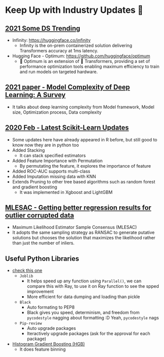 # Keep Up with Industry Updates 🌺

## [2021 Some DS Trending][5]
* Infinity: https://huggingface.co/infinity
  * Infinity is the on-prem containerized solution delivering Transformers accuracy at 1ms latency.
* Hugging Face - Optimum: https://github.com/huggingface/optimum
  * 🤗 Optimum is an extension of 🤗 Transformers, providing a set of performance optimization tools enabling maximum efficiency to train and run models on targeted hardware.

## [2021 paper - Model Complexity of Deep Learning: A Survey][4]
* It talks about deep learning complexity from Model framework, Model size, Optimization process, Data complexity


## [2020 Feb - Latest Scikit-Learn Updates][1]
* Some updates here have already appeared in R before, but still good to know now they are in python too
* Added Stacking
  * It can stack specified estimators
* Added Feature Importance with Permutation
  * By permutating the feature, it explores the importance of feature
* Added ROC-AUC supports multi-class
* Added Imputation missing data with KNN
* Extends Pruning to other tree based algorithms such as random forest and gradient boosting
  * It was implemented in Xgboost and LightGBM

## [MLESAC - Getting better regression results for outlier corrupted data][3]
* Maximum Likelihood Estimator Sample Consensus (MLESAC)
* It adopts the same sampling strategy as RANSAC to generate putative solutions but chooses the solution that maximizes the likelihood rather than just the number of inliers. 


## Useful Python Libraries
* [check this one][2]
  * `Joblib`
    * It helps speed up any function using `Parallel()`, we can compare this with Ray, to use it on Ray function to see the spped improvement
    * More efficient for data dumping and loading than pickle
  * `Black`
    * Auto formating to PEP8
    * Black gives you speed, determinism, and freedom from `pycodestyle` nagging about formatting :D Yeah, `pycodestyle` nags
  * `Pip-review`
    * Auto upgrade packages
    * Iteractively upgrade packages (ask for the approval for each package)
* [Histogram Gradient Boosting (HGB)][6]
  * It does feature binning 


[1]:https://www.analyticsvidhya.com/blog/2020/02/everything-you-should-know-scikit-learn/?utm_source=feedburner&utm_medium=email&utm_campaign=Feed%3A+AnalyticsVidhya+%28Analytics+Vidhya%29
[2]:https://www.analyticsvidhya.com/blog/2021/01/5-python-packages-every-data-scientist-must-know/?utm_source=feedburner&utm_medium=email&utm_campaign=Feed%3A+AnalyticsVidhya+%28Analytics+Vidhya%29
[3]:https://www.analyticsvidhya.com/blog/2021/02/new-approach-for-regression-analysis-ransac-and-mlesac/?utm_source=feedburner&utm_medium=email&utm_campaign=Feed%3A+AnalyticsVidhya+%28Analytics+Vidhya%29#_ftn5
[4]:https://arxiv.org/pdf/2103.05127.pdf
[5]:https://www.analyticsvidhya.com/blog/2021/12/a-review-of-2021-and-trends-in-2022-a-technical-overview-of-the-data-industry/?utm_source=feedburner&utm_medium=email
[6]:https://scikit-learn.org/stable/modules/generated/sklearn.ensemble.HistGradientBoostingClassifier.html#sklearn.ensemble.HistGradientBoostingClassifier
